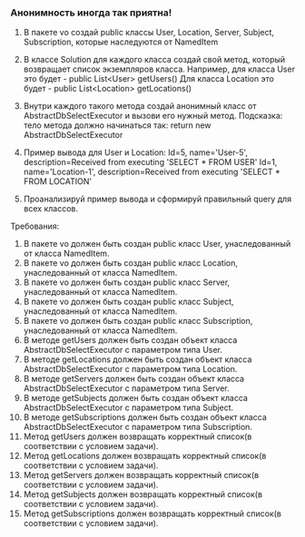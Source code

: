
### Анонимность иногда так приятна!

1. В пакете vo создай public классы User, Location, Server, Subject, Subscription, которые наследуются от NamedItem
2. В классе Solution для каждого класса создай свой метод, который возвращает список экземпляров класса.
Например, для класса User это будет - public List&lt;User&gt; getUsers()
Для класса Location это будет - public List&lt;Location&gt; getLocations()
3. Внутри каждого такого метода создай анонимный класс от AbstractDbSelectExecutor и вызови его нужный метод.
Подсказка: тело метода должно начинаться так: return new AbstractDbSelectExecutor

4. Пример вывода для User и Location:
Id=5, name=&#39;User-5&#39;, description=Received from executing &#39;SELECT * FROM USER&#39;
Id=1, name=&#39;Location-1&#39;, description=Received from executing &#39;SELECT * FROM LOCATION&#39;

5. Проанализируй пример вывода и сформируй правильный query для всех классов.


Требования:
1.	В пакете vo должен быть создан public класс User, унаследованный от класса NamedItem.
2.	В пакете vo должен быть создан public класс Location, унаследованный от класса NamedItem.
3.	В пакете vo должен быть создан public класс Server, унаследованный от класса NamedItem.
4.	В пакете vo должен быть создан public класс Subject, унаследованный от класса NamedItem.
5.	В пакете vo должен быть создан public класс Subscription, унаследованный от класса NamedItem.
6.	В методе getUsers должен быть создан объект класса AbstractDbSelectExecutor с параметром типа User.
7.	В методе getLocations должен быть создан объект класса AbstractDbSelectExecutor с параметром типа Location.
8.	В методе getServers должен быть создан объект класса AbstractDbSelectExecutor с параметром типа Server.
9.	В методе getSubjects должен быть создан объект класса AbstractDbSelectExecutor с параметром типа Subject.
10.	В методе getSubscriptions должен быть создан объект класса AbstractDbSelectExecutor с параметром типа Subscription.
11.	Метод getUsers должен возвращать корректный список(в соответствии с условием задачи).
12.	Метод getLocations должен возвращать корректный список(в соответствии с условием задачи).
13.	Метод getServers должен возвращать корректный список(в соответствии с условием задачи).
14.	Метод getSubjects должен возвращать корректный список(в соответствии с условием задачи).
15.	Метод getSubscriptions должен возвращать корректный список(в соответствии с условием задачи).


